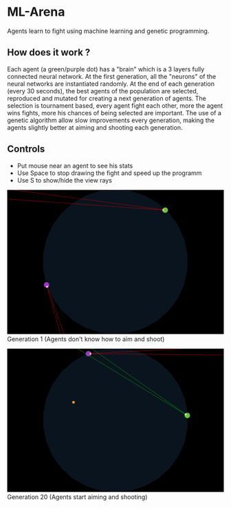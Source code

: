 # ML-Arena
 Agents learn to fight using machine learning and genetic programming.

## How does it work ?
Each agent (a green/purple dot) has a "brain" which is a 3 layers fully connected neural network. At the first generation, all the "neurons" of the neural networks are instantiated randomly. At the end of each generation (every 30 seconds), the best agents of the population are selected, reproduced and mutated for creating a next generation of agents. The selection is tournament based, every agent fight each other, more the agent wins fights, more his chances of being selected are important. The use of a genetic algorithm allow slow improvements every generation, making the agents slightly better at aiming and shooting each generation.

## Controls

- Put mouse near an agent to see his stats
- Use Space to stop drawing the fight and speed up the programm
- Use S to show/hide the view rays

![](res/gen0.PNG)
Generation 1 (Agents don't know how to  aim and shoot)

![](res/gen20.PNG)
Generation 20 (Agents start aiming and shooting)

